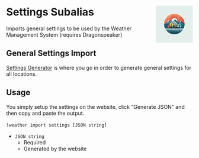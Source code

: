 <h1>Settings Subalias<img align="right" src="../../../Data/images/main.png" width="100px"></h1>

Imports general settings to be used by the Weather Management System (requires Dragonspeaker)

## General Settings Import
[Settings Generator](https://shadow-draconic-development.github.io/Weather-Management-System---Redux/index.html) is where you go in order to generate general settings for all locations.

## Usage
You simply setup the settings on the website, click "Generate JSON" and then copy and paste the output.

`!weather import settings [JSON string]`
- `JSON string`
    - Required
    - Generated by the website